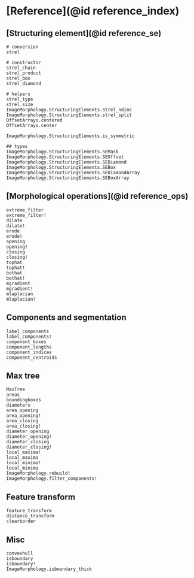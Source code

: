 # [Reference](@id reference_index)

## [Structuring element](@id reference_se)

```@docs
# conversion
strel

# constructor
strel_chain
strel_product
strel_box
strel_diamond

# helpers
strel_type
strel_size
ImageMorphology.StructuringElements.strel_ndims
ImageMorphology.StructuringElements.strel_split
OffsetArrays.centered
OffsetArrays.center

ImageMorphology.StructuringElements.is_symmetric

## types
ImageMorphology.StructuringElements.SEMask
ImageMorphology.StructuringElements.SEOffset
ImageMorphology.StructuringElements.SEDiamond
ImageMorphology.StructuringElements.SEBox
ImageMorphology.StructuringElements.SEDiamondArray
ImageMorphology.StructuringElements.SEBoxArray
```

## [Morphological operations](@id reference_ops)

```@docs
extreme_filter
extreme_filter!
dilate
dilate!
erode
erode!
opening
opening!
closing
closing!
tophat
tophat!
bothat
bothat!
mgradient
mgradient!
mlaplacian
mlaplacian!
```

## Components and segmentation

```@docs
label_components
label_components!
component_boxes
component_lengths
component_indices
component_centroids
```

## Max tree

```@docs
MaxTree
areas
boundingboxes
diameters
area_opening
area_opening!
area_closing
area_closing!
diameter_opening
diameter_opening!
diameter_closing
diameter_closing!
local_maxima!
local_maxima
local_minima!
local_minima
ImageMorphology.rebuild!
ImageMorphology.filter_components!
```

## Feature transform

```@docs
feature_transform
distance_transform
clearborder
```

## Misc

```@docs
convexhull
isboundary
isboundary!
ImageMorphology.isboundary_thick
```
